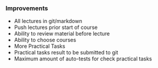 ### Improvements

- All lectures in git/markdown
- Push lectures prior start of course
- Ability to review material before lecture
- Ability to choose courses
- More Practical Tasks
- Practical tasks result to be submitted to git
- Maximum amount of auto-tests for check practical tasks

